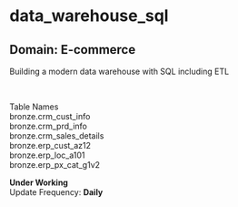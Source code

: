 # data_warehouse_sql
## Domain: E-commerce 

Building a modern data warehouse with SQL including ETL

<br>

Table Names <br>
bronze.crm_cust_info <br>
bronze.crm_prd_info <br>
bronze.crm_sales_details <br>
bronze.erp_cust_az12 <br>
bronze.erp_loc_a101 <br>
bronze.erp_px_cat_g1v2 <br>

**Under Working** <br>
Update Frequency: **Daily**
